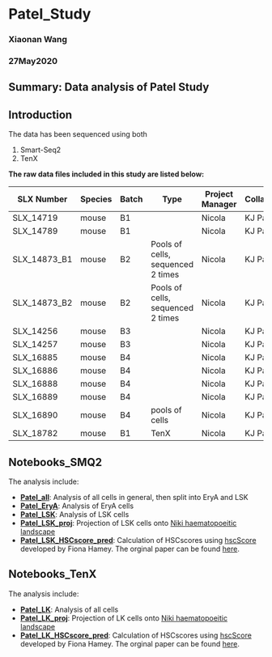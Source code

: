 # Patel_Study
### Xiaonan Wang
### 27May2020
## Summary: Data analysis of Patel Study

## Introduction
The data has been sequenced using both
  1. Smart-Seq2
  2. TenX
  
**The raw data files included in this study are listed below:**  

| SLX Number   | Species | Batch | Type                              | Project Manager | Collaborator | Published? | GEO | Location |
|--------------|---------|-------|-----------------------------------|-----------------|--------------|------------|-----|----------|
| SLX_14719    | mouse   | B1    |                                   | Nicola          | KJ Patel     | no         |     | rfs      |
| SLX_14789    | mouse   | B1    |                                   | Nicola          | KJ Patel     | no         |     | rfs      |
| SLX_14873_B1 | mouse   | B2    | Pools of cells, sequenced 2 times | Nicola          | KJ Patel     | no         |     | rfs      |
| SLX_14873_B2 | mouse   | B2    | Pools of cells, sequenced 2 times | Nicola          | KJ Patel     | no         |     | rfs      |
| SLX_14256    | mouse   | B3    |                                   | Nicola          | KJ Patel     | no         |     | rfs      |
| SLX_14257    | mouse   | B3    |                                   | Nicola          | KJ Patel     | no         |     | rfs      |
| SLX_16885    | mouse   | B4    |                                   | Nicola          | KJ Patel     | no         |     | rfs      |
| SLX_16886    | mouse   | B4    |                                   | Nicola          | KJ Patel     | no         |     | rfs      |
| SLX_16888    | mouse   | B4    |                                   | Nicola          | KJ Patel     | no         |     | rfs      |
| SLX_16889    | mouse   | B4    |                                   | Nicola          | KJ Patel     | no         |     | rfs      |
| SLX_16890    | mouse   | B4    | pools of cells                    | Nicola          | KJ Patel     | no         |     | rfs      |
| SLX_18782    | mouse   | B1    | TenX                              | Nicola          | KJ Patel     | no         |     | rfs      |

## Notebooks_SMQ2
The analysis include:
  - <ins>**[Patel_all](https://github.com/SharonWang/Patel_Study/blob/master/Notebooks_SMQ2/Patel_SMQ2_analysis.ipynb)**</ins>: Analysis of all cells in general, then split into EryA and LSK
  - <ins>**[Patel_EryA](https://github.com/SharonWang/Patel_Study/blob/master/Notebooks_SMQ2/Patel_SMQ2_EryA_analysis.ipynb)**</ins>: Analysis of EryA cells
  - <ins>**[Patel_LSK](https://github.com/SharonWang/Patel_Study/blob/master/Notebooks_SMQ2/Patel_SMQ2_LSK_analysis.ipynb)**</ins>: Analysis of LSK cells
  - <ins>**[Patel_LSK_proj](https://github.com/SharonWang/Patel_Study/blob/master/Notebooks_SMQ2/Project_LSK_onto_Niki_landscape.ipynb)**</ins>: Projection of LSK cells onto [Niki haematopoeitic landscape](https://www.ncbi.nlm.nih.gov/pmc/articles/PMC5969381/)
  - <ins>**[Patel_LSK_HSCscore_pred](https://github.com/SharonWang/Patel_Study/blob/master/Notebooks_SMQ2/HSCscore_prediction_LSK.ipynb)**</ins>: Calculation of HSCscores using [hscScore](https://github.com/fionahamey/hscScore) developed by Fiona Hamey. The orginal paper can be found [here](https://www.ncbi.nlm.nih.gov/pmc/articles/PMC6900257/).

## Notebooks_TenX
The analysis include:
  - <ins>**[Patel_LK](https://github.com/SharonWang/Patel_Study/blob/master/Notebooks_TenX/Patel_TenX_analysis.ipynb)**</ins>: Analysis of all cells
  - <ins>**[Patel_LK_proj](https://github.com/SharonWang/Patel_Study/blob/master/Notebooks_TenX/Project_onto_Niki_landscape.ipynb)**</ins>: Projection of LK cells onto [Niki haematopoeitic landscape](https://www.ncbi.nlm.nih.gov/pmc/articles/PMC5969381/)
  - <ins>**[Patel_LK_HSCscore_pred](https://github.com/SharonWang/Patel_Study/blob/master/Notebooks_TenX/HSCscore_prediction.ipynb)**</ins>: Calculation of HSCscores using [hscScore](https://github.com/fionahamey/hscScore) developed by Fiona Hamey. The orginal paper can be found [here](https://www.ncbi.nlm.nih.gov/pmc/articles/PMC6900257/).

